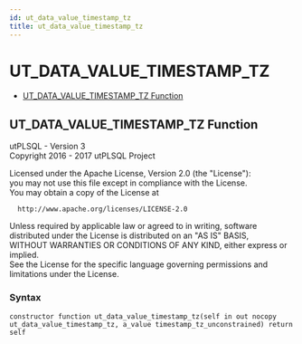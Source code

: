 ```yaml
---
id: ut_data_value_timestamp_tz
title: ut_data_value_timestamp_tz
---
```


# UT_DATA_VALUE_TIMESTAMP_TZ






- [UT_DATA_VALUE_TIMESTAMP_TZ Function](#ut_data_value_timestamp_tz)












 
## UT_DATA_VALUE_TIMESTAMP_TZ Function<a name="ut_data_value_timestamp_tz"></a>


<p>
<p>utPLSQL - Version 3<br />  Copyright 2016 - 2017 utPLSQL Project</p><p>  Licensed under the Apache License, Version 2.0 (the &quot;License&quot;):<br />  you may not use this file except in compliance with the License.<br />  You may obtain a copy of the License at</p><pre><code>  http://www.apache.org/licenses/LICENSE-2.0</code></pre><p>  Unless required by applicable law or agreed to in writing, software<br />  distributed under the License is distributed on an &quot;AS IS&quot; BASIS,<br />  WITHOUT WARRANTIES OR CONDITIONS OF ANY KIND, either express or implied.<br />  See the License for the specific language governing permissions and<br />  limitations under the License.</p>
</p>

### Syntax
```plsql
constructor function ut_data_value_timestamp_tz(self in out nocopy ut_data_value_timestamp_tz, a_value timestamp_tz_unconstrained) return self
```

 





 
